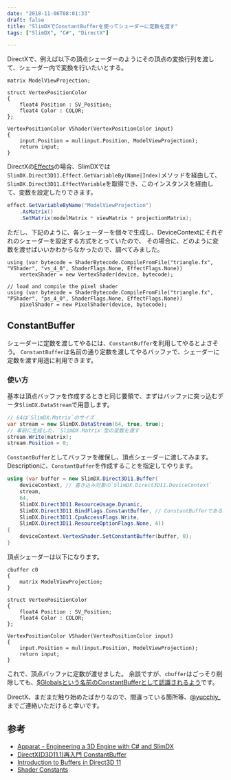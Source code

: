 ```yaml
---
date: "2018-11-06T08:01:33"
draft: false
title: "SlimDXでConstantBufferを使ってシェーダーに定数を渡す"
tags: ["SlimDX", "C#", "DirectX"]

---
```


DirectXで、例えば以下の頂点シェーダーのようにその頂点の変換行列を渡して、シェーダー内で変換を行いたいとする。

```hlsl
matrix ModelViewProjection;

struct VertexPositionColor
{
	float4 Position : SV_Position;
	float4 Color : COLOR;
};

VertexPositionColor VShader(VertexPositionColor input)
{
	input.Position = mul(input.Position, ModelViewProjection);
	return input;
}
```

DirectXの[Effects](https://docs.microsoft.com/en-us/windows/desktop/direct3d11/d3d11-graphics-programming-guide-effects)の場合、SlimDXでは`SlimDX.Direct3D11.Effect.GetVariableBy(Name|Index)`メソッドを経由して、`SlimDX.Direct3D11.EffectVariable`を取得でき、このインスタンスを経由して、変数を設定したりできます。

```cs
effect.GetVariableByName("ModelViewProjection")
    .AsMatrix()
    .SetMatrix(modelMatrix * viewMatrix * projectionMatrix);
```

ただし、下記のように、各シェーダーを個々で生成し、DeviceContextにそれぞれのシェーダーを設定する方式をとっていたので、
その場合に、どのように変数を渡せばいいかわからなかったので、調べてみました。

```
using (var bytecode = ShaderBytecode.CompileFromFile("triangle.fx", "VShader", "vs_4_0", ShaderFlags.None, EffectFlags.None))
    vertexShader = new VertexShader(device, bytecode);

// load and compile the pixel shader
using (var bytecode = ShaderBytecode.CompileFromFile("triangle.fx", "PShader", "ps_4_0", ShaderFlags.None, EffectFlags.None))
    pixelShader = new PixelShader(device, bytecode);
```

## ConstantBuffer

シェーダーに定数を渡してやるには、`ConstantBuffer`を利用してやるとよさそう。
`ConstantBuffer`は名前の通り定数を渡してやるバッファで、シェーダーに定数を渡す用途に利用できます。

### 使い方

基本は頂点バッファを作成するときと同じ要領で、まずはバッファに突っ込むデータ`SlimDX.DataStream`で用意します。

```cs
// 64は`SlimDX.Matrix`のサイズ
var stream = new SlimDX.DataStream(64, true, true);
// 事前に生成した、`SlimDX.Matrix`型の変数を渡す
stream.Write(matrix);
stream.Position = 0;
```

`ConstantBuffer`としてバッファを確保し、頂点シェーダーに渡してみます。Descriptionに、`ConstantBuffer`を作成することを指定してやります。

```cs
using (var buffer = new SlimDX.Direct3D11.Buffer(
    deviceContext, // 書き込み対象の`SlimDX.Direct3D11.DeviceContext`
    stream,
    64,
    SlimDX.Direct3D11.ResourceUsage.Dynamic,
    SlimDX.Direct3D11.BindFlags.ConstantBuffer, // ConstantBufferであることを指定
    SlimDX.Direct3D11.CpuAccessFlags.Write,
    SlimDX.Direct3D11.ResourceOptionFlags.None, 4))
{
    deviceContext.VertexShader.SetConstantBuffer(buffer, 0);
}
```

頂点シェーダーは以下になります。

```hlsl
cbuffer c0
{
    matrix ModelViewProjection;
}

struct VertexPositionColor
{
	float4 Position : SV_Position;
	float4 Color : COLOR;
};

VertexPositionColor VShader(VertexPositionColor input)
{
	input.Position = mul(input.Position, ModelViewProjection);
	return input;
}
```

これで、頂点バッファに定数が渡せました。
余談ですが、`cbuffer`はごっそり削除しても、[$Globalsという名前のConstantBufferとして認識されるよう](https://qiita.com/ousttrue/items/a82bfe2135596fcda74b)です。

DirectX、まだまだ触り始めたばかりなので、間違っている箇所等、[@yucchiy_](https://twitter.com/yucchiy_)までご連絡いただけると幸いです。

## 参考

- [Apparat - Engineering a 3D Engine with C# and SlimDX](http://apparat-engine.blogspot.com/2012/11/setting-transformations-in-shader-with.html)
- [DirectX(D3D11.1)再入門 ConstantBuffer](https://qiita.com/ousttrue/items/a82bfe2135596fcda74b)
- [Introduction to Buffers in Direct3D 11](https://docs.microsoft.com/en-us/windows/desktop/direct3d11/overviews-direct3d-11-resources-buffers-intro#vertex-buffer)
- [Shader Constants](https://docs.microsoft.com/en-us/windows/desktop/direct3dhlsl/dx-graphics-hlsl-constants)
